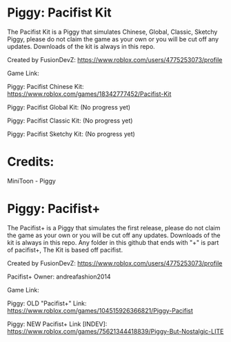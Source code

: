# Piggy: Pacifist Kit
The Pacifist Kit is a Piggy that simulates Chinese, Global, Classic, Sketchy Piggy, please do not claim the game as your own or you will be cut off any updates.
Downloads of the kit is always in this repo.

Created by FusionDevZ: https://www.roblox.com/users/4775253073/profile

Game Link: 

Piggy: Pacifist Chinese Kit: https://www.roblox.com/games/18342777452/Pacifist-Kit

Piggy: Pacifist Global Kit: (No progress yet)

Piggy: Pacifist Classic Kit: (No progress yet)

Piggy: Pacifist Sketchy Kit: (No progress yet)

# Credits:
MiniToon - Piggy

# Piggy: Pacifist+

The Pacifist+ is a Piggy that simulates the first release, please do not claim the game as your own or you will be cut off any updates.
Downloads of the kit is always in this repo. Any folder in this github that ends with "+" is part of pacifist+, The Kit is based off pacifist.

Created by FusionDevZ: https://www.roblox.com/users/4775253073/profile

Pacifist+ Owner: andreafashion2014

Game Link:

Piggy: OLD "Pacifist+" Link: https://www.roblox.com/games/104515926366821/Piggy-Pacifist

Piggy: NEW Pacifist+ Link [INDEV]: https://www.roblox.com/games/75621344418839/Piggy-But-Nostalgic-LITE
